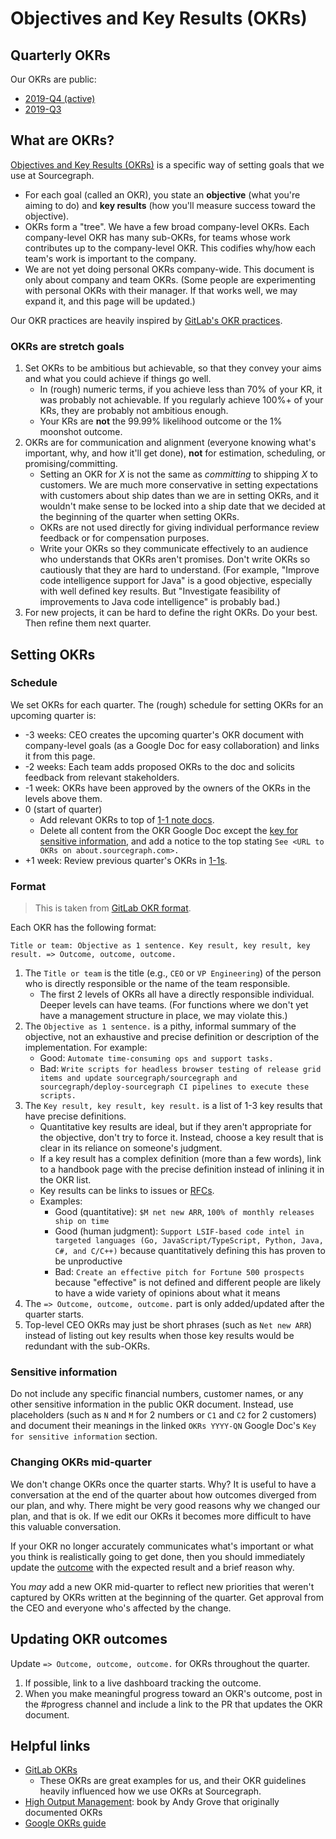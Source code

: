 # Objectives and Key Results (OKRs)

## Quarterly OKRs

Our OKRs are public:

- [2019-Q4 (active)](2019_q4.md)
- [2019-Q3](2019_q3.md)

## What are OKRs?

[Objectives and Key Results (OKRs)](https://en.wikipedia.org/wiki/OKR) is a specific way of setting goals that we use at Sourcegraph.

- For each goal (called an OKR), you state an **objective** (what you're aiming to do) and **key results** (how you'll measure success toward the objective).
- OKRs form a "tree". We have a few broad company-level OKRs. Each company-level OKR has many sub-OKRs, for teams whose work contributes up to the company-level OKR. This codifies why/how each team's work is important to the company.
- We are not yet doing personal OKRs company-wide. This document is only about company and team OKRs. (Some people are experimenting with personal OKRs with their manager. If that works well, we may expand it, and this page will be updated.)

Our OKR practices are heavily inspired by [GitLab's OKR practices](https://about.gitlab.com/company/okrs/).

### OKRs are stretch goals

1. Set OKRs to be ambitious but achievable, so that they convey your aims and what you could achieve if things go well.
   - In (rough) numeric terms, if you achieve less than 70% of your KR, it was probably not achievable. If you regularly achieve 100%+ of your KRs, they are probably not ambitious enough.
   - Your KRs are **not** the 99.99% likelihood outcome or the 1% moonshot outcome.
1. OKRs are for communication and alignment (everyone knowing what's important, why, and how it'll get done), **not** for estimation, scheduling, or promising/committing.
   - Setting an OKR for _X_ is not the same as _committing_ to shipping _X_ to customers. We are much more conservative in setting expectations with customers about ship dates than we are in setting OKRs, and it wouldn't make sense to be locked into a ship date that we decided at the beginning of the quarter when setting OKRs.
   - OKRs are not used directly for giving individual performance review feedback or for compensation purposes.
   - Write your OKRs so they communicate effectively to an audience who understands that OKRs aren't promises. Don't write OKRs so cautiously that they are hard to understand. (For example, "Improve code intelligence support for Java" is a good objective, especially with well defined key results. But "Investigate feasibility of improvements to Java code intelligence" is probably bad.)
1. For new projects, it can be hard to define the right OKRs. Do your best. Then refine them next quarter.

## Setting OKRs

### Schedule

We set OKRs for each quarter. The (rough) schedule for setting OKRs for an upcoming quarter is:

- -3 weeks: CEO creates the upcoming quarter's OKR document with company-level goals (as a Google Doc for easy collaboration) and links it from this page.
- -2 weeks: Each team adds proposed OKRs to the doc and solicits feedback from relevant stakeholders.
- -1 week: OKRs have been approved by the owners of the OKRs in the levels above them.
- 0 (start of quarter)
  - Add relevant OKRs to top of [1-1 note docs](../../handbook/leadership/1-1.md#okrs-in-notes-doc).
  - Delete all content from the OKR Google Doc except the [key for sensitive information](#sensitive-information), and add a notice to the top stating `See <URL to OKRs on about.sourcegraph.com>.`
- +1 week: Review previous quarter's OKRs in [1-1s](../../handbook/leadership/1-1.md).

### Format

> This is taken from [GitLab OKR format](https://about.gitlab.com/company/okrs/#format).

Each OKR has the following format:

`Title or team: Objective as 1 sentence. Key result, key result, key result. => Outcome, outcome, outcome.`

1. The `Title or team` is the title (e.g., `CEO` or `VP Engineering`) of the person who is directly responsible or the name of the team responsible.
   - The first 2 levels of OKRs all have a directly responsible individual. Deeper levels can have teams. (For functions where we don't yet have a management structure in place, we may violate this.)
1. The `Objective as 1 sentence.` is a pithy, informal summary of the objective, not an exhaustive and precise definition or description of the implementation. For example:
   - Good: `Automate time-consuming ops and support tasks.`
   - Bad: `Write scripts for headless browser testing of release grid items and update sourcegraph/sourcegraph and sourcegraph/deploy-sourcegraph CI pipelines to execute these scripts.`
1. The `Key result, key result, key result.` is a list of 1-3 key results that have precise definitions.
   - Quantitative key results are ideal, but if they aren't appropriate for the objective, don't try to force it. Instead, choose a key result that is clear in its reliance on someone's judgment.
   - If a key result has a complex definition (more than a few words), link to a handbook page with the precise definition instead of inlining it in the OKR list.
   - Key results can be links to issues or [RFCs](../../handbook/communication/rfcs/index.md).
   - Examples:
     - Good (quantitative): `$M net new ARR`, `100% of monthly releases ship on time`
     - Good (human judgment): `Support LSIF-based code intel in targeted languages (Go, JavaScript/TypeScript, Python, Java, C#, and C/C++)` because quantitatively defining this has proven to be unproductive
     - Bad: `Create an effective pitch for Fortune 500 prospects` because "effective" is not defined and different people are likely to have a wide variety of opinions about what it means
1. The `=> Outcome, outcome, outcome.` part is only added/updated after the quarter starts.
1. Top-level CEO OKRs may just be short phrases (such as `Net new ARR`) instead of listing out key results when those key results would be redundant with the sub-OKRs.

### Sensitive information

Do not include any specific financial numbers, customer names, or any other sensitive information in the public OKR document. Instead, use placeholders (such as `N` and `M` for 2 numbers or `C1` and `C2` for 2 customers) and document their meanings in the linked `OKRs YYYY-QN` Google Doc's `Key for sensitive information` section.

### Changing OKRs mid-quarter

We don't change OKRs once the quarter starts. Why? It is useful to have a conversation at the end of the quarter about how outcomes diverged from our plan, and why. There might be very good reasons why we changed our plan, and that is ok. If we edit our OKRs it becomes more difficult to have this valuable conversation.

If your OKR no longer accurately communicates what's important or what you think is realistically going to get done, then you should immediately update the [outcome](#updating-okr-outcomes) with the expected result and a brief reason why.

You _may_ add a new OKR mid-quarter to reflect new priorities that weren't captured by OKRs written at the beginning of the quarter. Get approval from the CEO and everyone who's affected by the change.

## Updating OKR outcomes

Update `=> Outcome, outcome, outcome.` for OKRs throughout the quarter.

1. If possible, link to a live dashboard tracking the outcome.
1. When you make meaningful progress toward an OKR's outcome, post in the #progress channel and include a link to the PR that updates the OKR document.

## Helpful links

- [GitLab OKRs](https://about.gitlab.com/company/okrs/)
  - These OKRs are great examples for us, and their OKR guidelines heavily influenced how we use OKRs at Sourcegraph.
- [High Output Management](https://www.amazon.com/High-Output-Management-Andrew-Grove/dp/0679762884): book by Andy Grove that originally documented OKRs
- [Google OKRs guide](https://rework.withgoogle.com/guides/set-goals-with-okrs/steps/introduction/)
